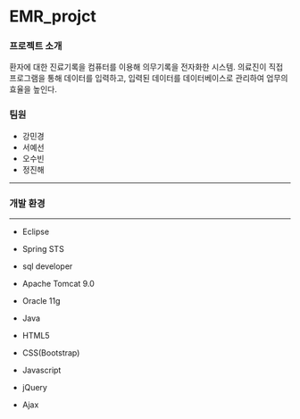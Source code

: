 # EMR_projct

### 프로젝트 소개
환자에 대한 진료기록을 컴퓨터를 이용해 의무기록을 전자화한 시스템.
의료진이 직접 프로그램을 통해 데이터를 입력하고, 입력된 데이터를 데이터베이스로 관리하여 업무의 효율을 높인다.

### 팀원
* 강민경
* 서예선
* 오수빈
* 정진해
---
### 개발 환경
***
* Eclipse
* Spring STS
* sql developer
* Apache Tomcat 9.0  
  
* Oracle 11g  
  
* Java
* HTML5
* CSS(Bootstrap)
* Javascript
* jQuery
* Ajax
